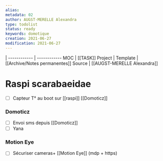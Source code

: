 ```yaml
---
alias:
metadata: 02
author: AUGST-MERELLE Alexandra
type: todolist
status: ready
keywords: domotique
creation: 2021-06-27
modification: 2021-06-27
---
```

 | 
------------ | ------------
MOC | [[TASK]]
Project |
Template | [[Archive/Notes permanentes]]
Source | [[AUGST-MERELLE Alexandra]]
# Raspi scarabaeidae
- [ ] Capteur T° au boot sur [[raspi]] [[Domoticz]]
### Domoticz
- [ ] Envoi sms depuis [[Domoticz]]
- [ ] Yana
### Motion Eye
- [ ] Sécuriser cameras+ [[Motion Eye]] (mdp + https)
